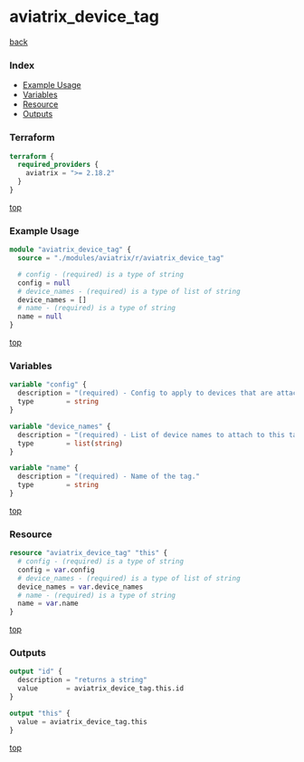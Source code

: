 # aviatrix_device_tag

[back](../aviatrix.md)

### Index

- [Example Usage](#example-usage)
- [Variables](#variables)
- [Resource](#resource)
- [Outputs](#outputs)

### Terraform

```terraform
terraform {
  required_providers {
    aviatrix = ">= 2.18.2"
  }
}
```

[top](#index)

### Example Usage

```terraform
module "aviatrix_device_tag" {
  source = "./modules/aviatrix/r/aviatrix_device_tag"

  # config - (required) is a type of string
  config = null
  # device_names - (required) is a type of list of string
  device_names = []
  # name - (required) is a type of string
  name = null
}
```

[top](#index)

### Variables

```terraform
variable "config" {
  description = "(required) - Config to apply to devices that are attached to the tag."
  type        = string
}

variable "device_names" {
  description = "(required) - List of device names to attach to this tag."
  type        = list(string)
}

variable "name" {
  description = "(required) - Name of the tag."
  type        = string
}
```

[top](#index)

### Resource

```terraform
resource "aviatrix_device_tag" "this" {
  # config - (required) is a type of string
  config = var.config
  # device_names - (required) is a type of list of string
  device_names = var.device_names
  # name - (required) is a type of string
  name = var.name
}
```

[top](#index)

### Outputs

```terraform
output "id" {
  description = "returns a string"
  value       = aviatrix_device_tag.this.id
}

output "this" {
  value = aviatrix_device_tag.this
}
```

[top](#index)